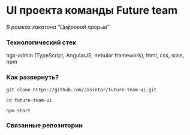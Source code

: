 # UI проекта команды Future team
*В рамках хакатона "Цифровой прорыв"*

### Технологический стек
ngx-admin (TypeScript, AngularJS, nebular framework), html, css, scss, npm

### Как развернуть?
`git clone https://github.com/Jasintar/future-team-ui.git`

`cd future-team-ui`

`npm start`


### Связанные репозитории
